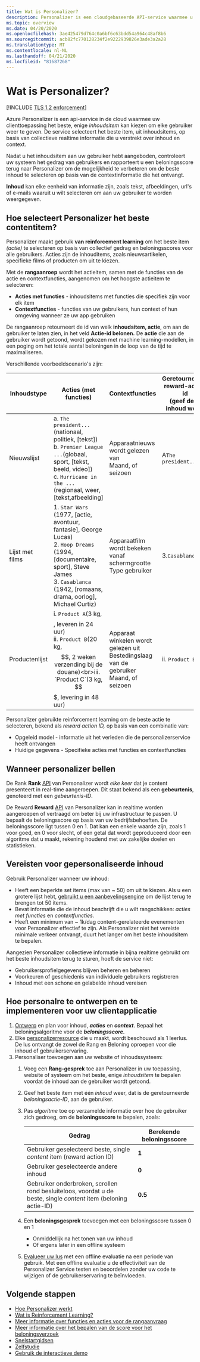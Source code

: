 ```yaml
---
title: Wat is Personalizer?
description: Personalizer is een cloudgebaseerde API-service waarmee u de beste ervaring kiezen om uw gebruikers te laten zien en te leren van hun realtime gedrag.
ms.topic: overview
ms.date: 04/20/2020
ms.openlocfilehash: 3ae425479d764c0a6bf6c63bdd54a964c48af8b6
ms.sourcegitcommit: acb82fc770128234f2e9222939826e3ade3a2a28
ms.translationtype: MT
ms.contentlocale: nl-NL
ms.lasthandoff: 04/21/2020
ms.locfileid: "81687268"
---
```

# <a name="what-is-personalizer"></a>Wat is Personalizer?

[!INCLUDE [TLS 1.2 enforcement](../../../includes/cognitive-services-tls-announcement.md)]

Azure Personalizer is een api-service in de cloud waarmee uw clienttoepassing het beste, enige _inhoudsitem_ kan kiezen om elke gebruiker weer te geven. De service selecteert het beste item, uit inhoudsitems, op basis van collectieve realtime informatie die u verstrekt over inhoud en context.

Nadat u het inhoudsitem aan uw gebruiker hebt aangeboden, controleert uw systeem het gedrag van gebruikers en rapporteert u een beloningsscore terug naar Personalizer om de mogelijkheid te verbeteren om de beste inhoud te selecteren op basis van de contextinformatie die het ontvangt.

**Inhoud** kan elke eenheid van informatie zijn, zoals tekst, afbeeldingen, url's of e-mails waaruit u wilt selecteren om aan uw gebruiker te worden weergegeven.

<!--
![What is personalizer animation](./media/what-is-personalizer.gif)
-->

## <a name="how-does-personalizer-select-the-best-content-item"></a>Hoe selecteert Personalizer het beste contentitem?

Personalizer maakt gebruik **van reinforcement learning** om het beste item _(actie)_ te selecteren op basis van collectief gedrag en beloningsscores voor alle gebruikers. Acties zijn de inhouditems, zoals nieuwsartikelen, specifieke films of producten om uit te kiezen.

Met de **rangaanroep** wordt het actieitem, samen met de functies van de actie en contextfuncties, aangenomen om het hoogste actieitem te selecteren:

* **Acties met functies** - inhoudsitems met functies die specifiek zijn voor elk item
* **Contextfuncties** - functies van uw gebruikers, hun context of hun omgeving wanneer ze uw app gebruiken

De rangaanroep retourneert de id van welk __inhoudsitem, actie__, om aan de gebruiker te laten zien, in het veld **Actie-id belonen.**
De __actie__ die aan de gebruiker wordt getoond, wordt gekozen met machine learning-modellen, in een poging om het totale aantal beloningen in de loop van de tijd te maximaliseren.

Verschillende voorbeeldscenario's zijn:

|Inhoudstype|**Acties (met functies)**|**Contextfuncties**|Geretourneerde reward-actie-id<br>(geef deze inhoud weer)|
|--|--|--|--|
|Nieuwslijst|a. `The president...`(nationaal, politiek, [tekst])<br>b. `Premier League ...`(globaal, sport, [tekst, beeld, video])<br> c. `Hurricane in the ...`(regionaal, weer, [tekst,afbeelding]|Apparaatnieuws wordt gelezen van<br>Maand, of seizoen<br>|A`The president...`|
|Lijst met films|1. `Star Wars` (1977, [actie, avontuur, fantasie], George Lucas)<br>2. `Hoop Dreams` (1994, [documentaire, sport], Steve James<br>3. `Casablanca` (1942, [romaans, drama, oorlog], Michael Curtiz)|Apparaatfilm wordt bekeken vanaf<br>schermgrootte<br>Type gebruiker<br>|3.`Casablanca`|
|Productenlijst|i. `Product A`(3 kg, $$$$, leveren in 24 uur)<br>ii. `Product B`(20 kg, $$, 2 weken verzending bij de douane)<br>iii. `Product C`(3 kg, $$$, levering in 48 uur)|Apparaat winkelen wordt gelezen uit<br>Bestedingslaag van de gebruiker<br>Maand, of seizoen|ii. `Product B`|

Personalizer gebruikte reinforcement learning om de beste actie te selecteren, bekend als _reward action ID,_ op basis van een combinatie van:
* Opgeleid model - informatie uit het verleden die de personalizerservice heeft ontvangen
* Huidige gegevens - Specifieke acties met functies en contextfuncties

## <a name="when-to-call-personalizer"></a>Wanneer personalizer bellen

De Rank **Rank** [API](https://go.microsoft.com/fwlink/?linkid=2092082) van Personalizer wordt _elke keer_ dat je content presenteert in real-time aangeroepen. Dit staat bekend als een **gebeurtenis**, genoteerd met een _gebeurtenis-ID_.

De Reward **Reward** [API](https://westus2.dev.cognitive.microsoft.com/docs/services/personalizer-api/operations/Reward) van Personalizer kan in realtime worden aangeroepen of vertraagd om beter bij uw infrastructuur te passen. U bepaalt de beloningsscore op basis van uw bedrijfsbehoeften. De beloningsscore ligt tussen 0 en 1. Dat kan een enkele waarde zijn, zoals 1 voor goed, en 0 voor slecht, of een getal dat wordt geproduceerd door een algoritme dat u maakt, rekening houdend met uw zakelijke doelen en statistieken.

## <a name="personalizer-content-requirements"></a>Vereisten voor gepersonaliseerde inhoud

Gebruik Personalizer wanneer uw inhoud:

* Heeft een beperkte set items (max van ~ 50) om uit te kiezen. Als u een grotere lijst hebt, [gebruikt u een aanbevelingsengine](where-can-you-use-personalizer.md#how-to-use-personalizer-with-a-recommendation-solution) om de lijst terug te brengen tot 50 items.
* Bevat informatie die de inhoud beschrijft die u wilt rangschikken: _acties met functies_ en _contextfuncties._
* Heeft een minimum van ~ 1k/dag content-gerelateerde evenementen voor Personalizer effectief te zijn. Als Personalizer niet het vereiste minimale verkeer ontvangt, duurt het langer om het beste inhoudsitem te bepalen.

Aangezien Personalizer collectieve informatie in bijna realtime gebruikt om het beste inhoudsitem terug te sturen, hoeft de service niet:
* Gebruikersprofielgegevens blijven beheren en beheren
* Voorkeuren of geschiedenis van individuele gebruikers registreren
* Inhoud met een schone en gelabelde inhoud vereisen

## <a name="how-to-design-and-implement-personalizer-for-your-client-application"></a>Hoe personalre te ontwerpen en te implementeren voor uw clientapplicatie

1. [Ontwerp](concepts-features.md) en plan voor inhoud, **_acties_** en **_context_**. Bepaal het beloningsalgoritme voor de **_beloningsscore._**
1. Elke [personalizerresource](how-to-settings.md) die u maakt, wordt beschouwd als 1 leerlus. De lus ontvangt de zowel de Rang en Beloning oproepen voor die inhoud of gebruikerservaring.
1. Personaliser toevoegen aan uw website of inhoudssysteem:
    1. Voeg een **Rang-gesprek** toe aan Personalizer in uw toepassing, website of systeem om het beste, enige _inhoudsitem_ te bepalen voordat de inhoud aan de gebruiker wordt getoond.
    1. Geef het beste item met één _inhoud_ weer, dat is de geretourneerde _beloningsactie-ID_, aan de gebruiker.
    1. Pas _algoritme_ toe op verzamelde informatie over hoe de gebruiker zich gedroeg, om de **beloningsscore** te bepalen, zoals:

        |Gedrag|Berekende beloningsscore|
        |--|--|
        |Gebruiker geselecteerd beste, single _content_ item (reward action ID)|**1**|
        |Gebruiker geselecteerde andere inhoud|**0**|
        |Gebruiker onderbroken, scrollen rond besluiteloos, voordat u de beste, single _content_ item (beloning actie-ID)|**0.5**|

    1. Een **beloningsgesprek** toevoegen met een beloningsscore tussen 0 en 1
        * Onmiddellijk na het tonen van uw inhoud
        * Of ergens later in een offline systeem
    1. [Evalueer uw lus](concepts-offline-evaluation.md) met een offline evaluatie na een periode van gebruik. Met een offline evaluatie u de effectiviteit van de Personalizer Service testen en beoordelen zonder uw code te wijzigen of de gebruikerservaring te beïnvloeden.

## <a name="next-steps"></a>Volgende stappen


* [Hoe Personalizer werkt](how-personalizer-works.md)
* [Wat is Reinforcement Learning?](concepts-reinforcement-learning.md)
* [Meer informatie over functies en acties voor de rangaanvraag](concepts-features.md)
* [Meer informatie over het bepalen van de score voor het beloningsverzoek](concept-rewards.md)
* [Snelstartgidsen](sdk-learning-loop.md)
* [Zelfstudie](tutorial-use-azure-notebook-generate-loop-data.md)
* [Gebruik de interactieve demo](https://personalizationdemo.azurewebsites.net/)
